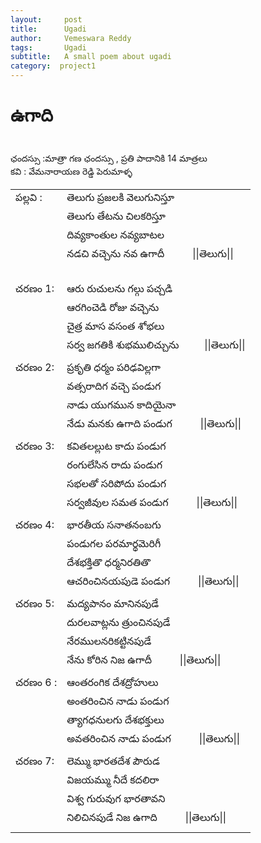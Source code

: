 ```yaml
---
layout:     post
title:      Ugadi
author:     Vemeswara Reddy
tags: 		Ugadi
subtitle:  	A small poem about ugadi
category:  project1
---
```

<!-- Start Writing Below in Markdown -->

# ఉగాది 
<br />
ఛందస్సు :మాత్రా గణ ఛందస్సు , ప్రతి పాదానికి 14 మాత్రలు <br />
కవి : వేమనారాయణ రెడ్డి పెరుమాళ్ళ <br />
<table border="0">
	<tbody>
		<tr>
			<td>పల్లవి : </td>
			<td> <span>తెలుగు ప్రజలకి వెలుగునిస్తూ</span></td>
		</tr>
		<tr>
			<td></td>
			<td>తెలుగు తేటను చిలకరిస్తూ</td>
		</tr>
		<tr>
			<td></td>
			<td>దివ్యకాంతుల నవ్యబాటల</td>
		</tr>
		<tr>
			<td></td>
			<td> నడచి వచ్చెను నవ ఉగాదీ &emsp; &emsp; ||తెలుగు||<br/><br/></td>
		</tr>
		<tr>
			<td></td>
			<td></td>
		</tr>
		<tr>
			<td>చరణం 1: </td>
			<td><span>ఆరు రుచులను గల్గు పచ్చడి</span></td>
		</tr>
		<tr>
			<td></td>
			<td>ఆరగించెడి  రోజు వచ్చెను</td>
		</tr>
		<tr>
			<td></td>
			<td>చైత్ర మాస వసంత శోభలు</td>
		</tr>
		<tr>
			<td></td>
			<td>సర్వ జగతికి శుభములిచ్చును &emsp;&emsp; ||తెలుగు||</td>
		</tr>
		<tr>
			<td></td>
			<td></td>
		</tr>
		<tr>
			<td>చరణం 2: </td>
			<td> <span>ప్రకృతి ధర్మం పరిఢవిల్లగా</span></td>
		</tr>
		<tr>
			<td></td>
			<td>వత్సరాదిగ వచ్చె పండుగ</td>
		</tr>
		<tr>
			<td></td>
			<td>నాడు యుగమున కాదియైనా</td>
		</tr>
		<tr>
			<td></td>
			<td>నేడు మనకు ఉగాది పండుగ &emsp; &emsp; ||తెలుగు||</td>
		</tr>
		<tr>
			<td></td>
			<td></td>
		</tr>
		<tr>
			<td>చరణం 3: </td>
			<td> <span>కవితలల్లుట కాదు పండుగ</span></td>
		</tr>
		<tr>
			<td></td>
			<td>రంగులేసిన రాదు పండుగ</td>
		</tr>
		<tr>
			<td></td>
			<td>సభలతో సరిపోదు పండుగ </td>
		</tr>
		<tr>
			<td></td>
			<td>సర్వజీవుల సమత పండుగ &emsp; &emsp; ||తెలుగు||</td>
		</tr>
		<tr>
			<td></td>
			<td></td>
		</tr>
		<tr>
			<td>చరణం 4:  </td>
			<td> <span>భారతీయ సనాతనంబగు</span></td>
		</tr>
		<tr>
			<td></td>
			<td>పండుగల పరమార్థమెరిగీ</td>
		</tr>
		<tr>
			<td></td>
			<td>దేశభక్తితొ ధర్మనిరతితొ</td>
		</tr>
		<tr>
			<td></td>
			<td>ఆచరించినయపుడె పండుగ &emsp; &emsp; ||తెలుగు||</td>
		</tr>
		<tr>
			<td></td>
			<td></td>
		</tr>
		<tr>
			<td>చరణం 5: </td>
			<td> <span>మద్యపానం మానినపుడే</span></td>
		</tr>
		<tr>
			<td></td>
			<td>దురలవాట్లను త్రుంచినపుడే</td>
		</tr>
		<tr>
			<td></td>
			<td>నేరములనరికట్టినపుడే</td>
		</tr>
		<tr>
			<td></td>
			<td> నేను కోరిన నిజ ఉగాదీ &emsp; &emsp; ||తెలుగు||</td>
		</tr>
		<tr>
			<td></td>
			<td></td>
		</tr>
		<tr>
			<td>చరణం 6 : </td>
			<td> <span>ఆంతరంగిక దేశద్రోహులు </span></td>
		</tr>
		<tr>
			<td></td>
			<td>అంతరించిన నాడు పండుగ </td>
		</tr>
		<tr>
			<td></td>
			<td>త్యాగధనులగు దేశభక్తులు</td>
		</tr>
		<tr>
			<td></td>
			<td>అవతరించిన నాడు పండుగ  &emsp; &emsp; ||తెలుగు||</td>
		</tr>
		<tr>
			<td></td>
			<td></td>
		</tr>
		<tr>
			<td>చరణం 7:  </td>
			<td> <span>లెమ్ము భారతదేశ పౌరుడ</span></td>
		</tr>
		<tr>
			<td></td>
			<td>విజయమ్ము నీదే కదలిరా</td>
		</tr>
		<tr>
			<td></td>
			<td>విశ్వ గురువుగ భారతావని</td>
		</tr>
		<tr>
			<td></td>
			<td> నిలిచినపుడే నిజ ఉగాది &emsp; &emsp; ||తెలుగు||</td>
		</tr>
		<tr>
			<td></td>
			<td></td>
		</tr>
	</tbody>
</table>
